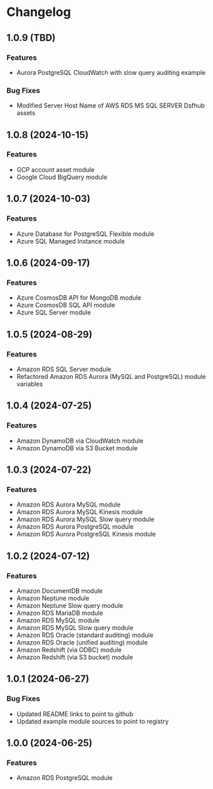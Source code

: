 # Changelog

## 1.0.9 (TBD)

### Features
- Aurora PostgreSQL CloudWatch with slow query auditing example

### Bug Fixes
- Modified Server Host Name of AWS RDS MS SQL SERVER Dsfhub assets

## 1.0.8 (2024-10-15)

### Features
- GCP account asset module
- Google Cloud BigQuery module

## 1.0.7 (2024-10-03)

### Features
- Azure Database for PostgreSQL Flexible module
- Azure SQL Managed Instance module

## 1.0.6 (2024-09-17)

### Features
- Azure CosmosDB API for MongoDB module
- Azure CosmosDB SQL API module
- Azure SQL Server module

## 1.0.5 (2024-08-29)

### Features
- Amazon RDS SQL Server module
- Refactored Amazon RDS Aurora (MySQL and PostgreSQL) module variables

## 1.0.4 (2024-07-25)

### Features
- Amazon DynamoDB via CloudWatch module
- Amazon DynamoDB via S3 Bucket module

## 1.0.3 (2024-07-22)

### Features
- Amazon RDS Aurora MySQL module
- Amazon RDS Aurora MySQL Kinesis module
- Amazon RDS Aurora MySQL Slow query module
- Amazon RDS Aurora PostgreSQL module
- Amazon RDS Aurora PostgreSQL Kinesis module

## 1.0.2 (2024-07-12)

### Features
- Amazon DocumentDB module
- Amazon Neptune module
- Amazon Neptune Slow query module
- Amazon RDS MariaDB module
- Amazon RDS MySQL module
- Amazon RDS MySQL Slow query module
- Amazon RDS Oracle (standard auditing) module
- Amazon RDS Oracle (unified auditing) module
- Amazon Redshift (via ODBC) module
- Amazon Redshift (via S3 bucket) module

## 1.0.1 (2024-06-27)

### Bug Fixes
- Updated README links to point to github
- Updated example module sources to point to registry

## 1.0.0 (2024-06-25)

### Features
- Amazon RDS PostgreSQL module
